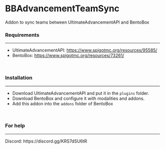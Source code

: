 # BBAdvancementTeamSync
Addon to sync teams between UltimateAdvancementAPI and BentoBox
<br>
### Requirements
<hr>

*  UltimateAdvancementAPI: https://www.spigotmc.org/resources/95585/
*  BentoBox: https://www.spigotmc.org/resources/73261/

<br>

### Installation
<hr>

*  Download UltimateAdvancementAPI and put it in the `plugins` folder.
*  Download BentoBox and configure it with modalities and addons.
*  Add this addon into the `addons` folder of BentoBox

<br>

### For help
<hr>
Discord: https://discord.gg/KRS7dSU6tR
